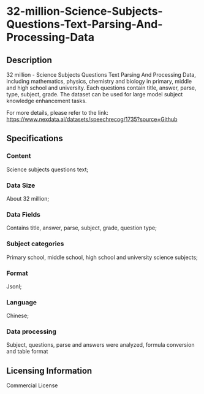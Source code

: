 # 32-million-Science-Subjects-Questions-Text-Parsing-And-Processing-Data


## Description
32 million - Science Subjects Questions Text Parsing And Processing Data, including mathematics, physics, chemistry and biology in primary, middle and high school and university. Each questions contain title, answer, parse, type, subject, grade. The dataset can be used for large model subject knowledge enhancement tasks.

For more details, please refer to the link: https://www.nexdata.ai/datasets/speechrecog/1735?source=Github

## Specifications
### Content
Science subjects questions text;
### Data Size
About 32 million;
### Data Fields
Contains title, answer, parse, subject, grade, question type;
### Subject categories
Primary school, middle school, high school and university science subjects;
### Format
Jsonl;
### Language
Chinese;
### Data processing
Subject, questions, parse and answers were analyzed, formula conversion and table format

## Licensing Information
Commercial License


















